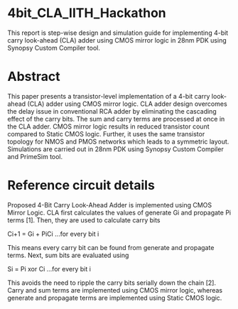 # 4bit_CLA_IITH_Hackathon
This report is step-wise design and simulation guide for implementing 4-bit carry look-ahead (CLA) adder using CMOS mirror logic in 28nm PDK using Synopsy Custom Compiler tool.
# Abstract 
This paper presents a transistor-level implementation of a 4-bit carry look-ahead (CLA) adder using CMOS mirror logic. CLA adder design overcomes the delay issue in 
conventional RCA adder by eliminating the cascading effect of the carry bits. The sum and carry terms are processed at once in the CLA adder. CMOS mirror logic results in reduced transistor count compared to Static CMOS logic. Further, it uses the same transistor topology for NMOS and PMOS networks which leads to a symmetric layout. Simulations are carried out in 28nm PDK using Synopsy Custom Compiler and PrimeSim tool. 
# Reference circuit details 
Proposed 4-Bit Carry Look-Ahead Adder is implemented using CMOS Mirror Logic. CLA first calculates the values of generate Gi and propagate Pi terms [1]. Then, they are used to calculate carry bits 

Ci+1 = Gi + PiCi             ...for every bit i

This means every carry bit can be found from generate and propagate terms. Next, sum bits are evaluated using 

Si = Pi xor Ci               ...for every bit i

This avoids the need to ripple the carry bits serially down the chain [2]. Carry and sum terms are implemented using CMOS mirror logic, whereas generate and propagate terms are implemented using Static CMOS logic.
